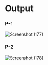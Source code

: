 # Output
### P-1
![Screenshot (177)](https://github.com/aradhanayada/PW-assignment1-solution/assets/103102710/4bb1fcad-0aef-4ddd-9754-c811dda9d9c4)
### P-2
![Screenshot (178)](https://github.com/aradhanayada/PW-assignment1-solution/assets/103102710/100dc02c-124e-4e99-85d1-4b0d28727d7c)

